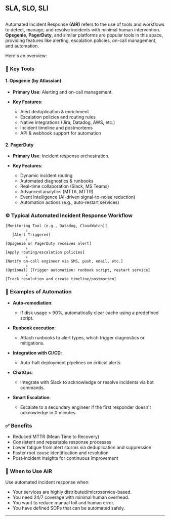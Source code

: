 ## SLA, SLO, SLI

## 

Automated Incident Response **(AIR)** refers to the use of tools and workflows to detect, manage, and resolve incidents with minimal human intervention. **Opsgenie**, **PagerDuty**, and similar platforms are popular tools in this space, providing features like alerting, escalation policies, on-call management, and automation. 

Here's an overview:

### 🔧 Key Tools

#### **1. Opsgenie (by Atlassian)**

* **Primary Use**: Alerting and on-call management.
* **Key Features**:

  * Alert deduplication & enrichment
  * Escalation policies and routing rules
  * Native integrations (Jira, Datadog, AWS, etc.)
  * Incident timeline and postmortems
  * API & webhook support for automation

#### **2. PagerDuty**

* **Primary Use**: Incident response orchestration.
* **Key Features**:

  * Dynamic incident routing
  * Automated diagnostics & runbooks
  * Real-time collaboration (Slack, MS Teams)
  * Advanced analytics (MTTA, MTTR)
  * Event Intelligence (AI-driven signal-to-noise reduction)
  * Automation actions (e.g., auto-restart services)

### ⚙️ Typical Automated Incident Response Workflow

```plaintext
[Monitoring Tool (e.g., Datadog, CloudWatch)]
         ↓
   [Alert Triggered]
         ↓
[Opsgenie or PagerDuty receives alert]
         ↓
[Apply routing/escalation policies]
         ↓
[Notify on-call engineer via SMS, push, email, etc.]
         ↓
(Optional) [Trigger automation: runbook script, restart service]
         ↓
[Track resolution and create timeline/postmortem]
```

### 🤖 Examples of Automation

* **Auto-remediation**:

  * If disk usage > 90%, automatically clear cache using a predefined script.
* **Runbook execution**:

  * Attach runbooks to alert types, which trigger diagnostics or mitigations.
* **Integration with CI/CD**:

  * Auto-halt deployment pipelines on critical alerts.
* **ChatOps**:

  * Integrate with Slack to acknowledge or resolve incidents via bot commands.
* **Smart Escalation**:

  * Escalate to a secondary engineer if the first responder doesn't acknowledge in X minutes.


### ✅ Benefits

* Reduced MTTR (Mean Time to Recovery)
* Consistent and repeatable response processes
* Lower fatigue from alert storms via deduplication and suppression
* Faster root cause identification and resolution
* Post-incident insights for continuous improvement


### 🚨 When to Use AIR

Use automated incident response when:

* Your services are highly distributed/microservice-based.
* You need 24/7 coverage with minimal human overhead.
* You want to reduce manual toil and human error.
* You have defined SOPs that can be automated safely.

---

